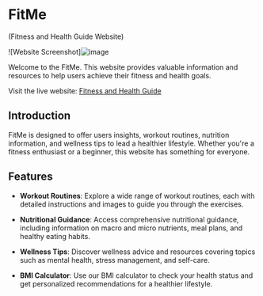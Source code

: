 # FitMe
(Fitness and Health Guide Website)

![Website Screenshot]![image](https://github.com/IshitaSaraswat03/FitMe/assets/120635713/e4d2d46e-f122-4a92-8b8b-67027a8e904d)


Welcome to the FitMe. This website provides valuable information and resources to help users achieve their fitness and health goals.

Visit the live website: [Fitness and Health Guide](https://your-website-url.com)

## Introduction

FitMe is designed to offer users insights, workout routines, nutrition information, and wellness tips to lead a healthier lifestyle. Whether you're a fitness enthusiast or a beginner, this website has something for everyone.

## Features

- **Workout Routines**: Explore a wide range of workout routines, each with detailed instructions and images to guide you through the exercises.

- **Nutritional Guidance**: Access comprehensive nutritional guidance, including information on macro and micro nutrients, meal plans, and healthy eating habits.

- **Wellness Tips**: Discover wellness advice and resources covering topics such as mental health, stress management, and self-care.

- **BMI Calculator**: Use our BMI calculator to check your health status and get personalized recommendations for a healthier lifestyle.
